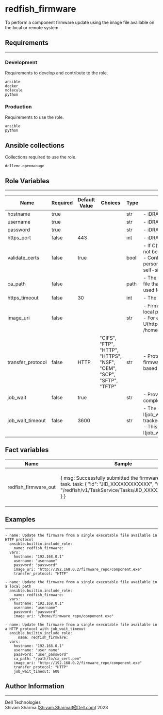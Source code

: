 # redfish_firmware

To perform a component firmware update using the image file available on the local or remote system.

## Requirements

---


### Development
Requirements to develop and contribute to the role.

```
ansible
docker
molecule
python
```

### Production

Requirements to use the role.

```
ansible
python
```

## Ansible collections

Collections required to use the role.

```
dellemc.openmanage
```

## Role Variables

---

<table>
<thead>
  <tr>
    <th>Name</th>
    <th>Required</th>
    <th>Default Value</th>
    <th>Choices</th>
    <th>Type</th>
    <th>Description</th>
  </tr>
</thead>
<tbody>
  <tr>
    <td>hostname</td>
    <td>true</td>
    <td></td>
    <td></td>
    <td>str</td>
    <td>- iDRAC IP Address</td>
  </tr>
  <tr>
    <td>username</td>
    <td>true</td>
    <td></td>
    <td></td>
    <td>str</td>
    <td>- iDRAC username</td>
  </tr>
  <tr>
    <td>password</td>
    <td>true</td>
    <td></td>
    <td></td>
    <td>str</td>
    <td>- iDRAC user password.</td>
  </tr>
  <tr>
    <td>https_port</td>
    <td>false</td>
    <td>443</td>
    <td></td>
    <td>int</td>
    <td>- iDRAC port.</td>
  </tr>
  <tr>
    <td>validate_certs</td>
    <td>false</td>
    <td>true</td>
    <td></td>
    <td>bool</td>
    <td>- If C(false), the SSL certificates will not be validated.<br>- Configure C(false) only on personally controlled sites where self-signed certificates are used.</td>
  </tr>
  <tr>
    <td>ca_path</td>
    <td>false</td>
    <td></td>
    <td></td>
    <td>path</td>
    <td>- The Privacy Enhanced Mail (PEM) file that contains a CA certificate to be used for the validation.</td>
  </tr>
  <tr>
    <td>https_timeout</td>
    <td>false</td>
    <td>30</td>
    <td></td>
    <td>int</td>
    <td>- The socket level timeout in seconds.</td>
  </tr>
    <tr>
    <td>image_uri</td>
    <td>false</td>
    <td></td>
    <td></td>
    <td>str</td>
    <td>- Firmware Image location URI or local path.
    <br>- For example- U(http://<web_address>/components.exe) or /home/firmware_repo/component.exe.
    </td>
  </tr>
  <tr>
    <td>transfer_protocol</td>
    <td>false</td>
    <td>HTTP</td>
    <td>"CIFS", "FTP", "HTTP", "HTTPS", "NSF", "OEM", "SCP", "SFTP", "TFTP"</td>
    <td>str</td>
    <td>- Protocol used to transfer the firmware image file. Applicable for URI based update.</td>
  </tr>
  <tr>
    <td>job_wait</td>
    <td>false</td>
    <td>true</td>
    <td></td>
    <td>str</td>
    <td>- Provides the option to wait for job completion.</td>
  </tr>
  <tr>
    <td>job_wait_timeout</td>
    <td>false</td>
    <td>3600</td>
    <td></td>
    <td>str</td>
    <td>- The maximum wait time of I(job_wait) in seconds. The job is tracked only for this duration.
    <br>- This option is applicable when I(job_wait) is C(True).
    </td>
  </tr>
</tbody>
</table>

## Fact variables

<table>
<thead>
  <tr>
    <th>Name</th>
    <th>Sample</th>
    <th>Description</th>
  </tr>
</thead>
  <tbody>
    <tr>
      <td>redfish_firmware_out</td>
      <td>{
        msg: Successfully submitted the firmware update task.
        task: {
        "id": "JID_XXXXXXXXXXXX",
        "uri": "/redfish/v1/TaskService/Tasks/JID_XXXXXXXXXXXX"
    }
  }</td>
      <td>Returns the output of the firmware update status.</td>
    </tr>
  </tbody>
</table>

## Examples

---

```
- name: Update the firmware from a single executable file available in HTTP protocol
  ansible.builtin.include_role:
    name: redfish_firmware:
  vars:
    hostname: "192.168.0.1"
    username: "username"
    password: "password"
    image_uri: "http://192.168.0.2/firmware_repo/component.exe"
    transfer_protocol: "HTTP"
```

```
- name: Update the firmware from a single executable file available in a local path
  ansible.builtin.include_role:
    name: redfish_firmware:
  vars:
    hostname: "192.168.0.1"
    username: "username"
    password: "password"
    image_uri: "/home/firmware_repo/component.exe"
```

```
- name: Update the firmware from a single executable file available in a HTTP protocol with job_wait_timeout
  ansible.builtin.include_role:
      name: redfish_firmware:
  vars:
    hostname: "192.168.0.1"
    username: "user_name"
    password: "user_password"
    ca_path: "/path/to/ca_cert.pem"
    image_uri: "http://192.168.0.2/firmware_repo/component.exe"
    transfer_protocol: "HTTP"
    job_wait_timeout: 600
```

## Author Information

---

Dell Technologies <br>
Shivam Sharma (Shivam.Sharma3@Dell.com) 2023
